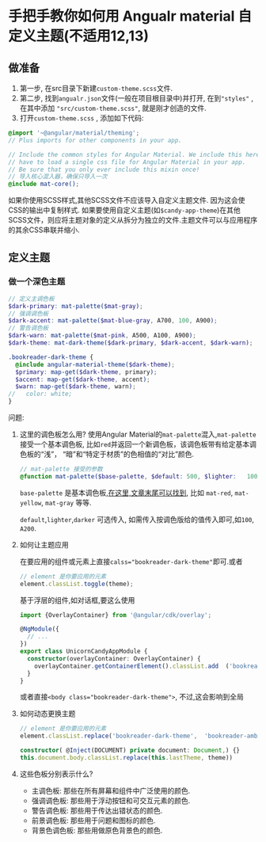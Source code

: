 # 手把手教你如何用 Angualr material 自定义主题(不适用12,13)

## 做准备

1. 第一步, 在src目录下新建```custom-theme.scss```文件.
2. 第二步, 找到```angualr.json```文件(一般在项目根目录中)并打开, 在到```"styles"``` , 在其中添加 ```"src/custom-theme.scss"```, 就是刚才创造的文件.
3. 打开```custom-theme.scss``` , 添加如下代码:

```scss
@import '~@angular/material/theming';
// Plus imports for other components in your app.

// Include the common styles for Angular Material. We include this here so that you only
// have to load a single css file for Angular Material in your app.
// Be sure that you only ever include this mixin once!
// 导入核心混入器，确保只导入一次
@include mat-core();
```

如果你使用SCSS样式,其他SCSS文件不应该导入自定义主题文件. 因为这会使CSS的输出中复制样式. 如果要使用自定义主题(如```$candy-app-theme```)在其他SCSS文件，则应将主题对象的定义从拆分为独立的文件.主题文件可以与应用程序的其余CSS串联并缩小.

## 定义主题

### 做一个深色主题

```scss
// 定义主调色板
$dark-primary: mat-palette($mat-gray);
// 强调调色板
$dark-accent: mat-palette($mat-blue-gray, A700, 100, A900);
// 警告调色板
$dark-warn: mat-palette($mat-pink, A500, A100, A900);
$dark-theme: mat-dark-theme($dark-primary, $dark-accent, $dark-warn);

.bookreader-dark-theme {
  @include angular-material-theme($dark-theme);
  $primary: map-get($dark-theme, primary);
  $accent: map-get($dark-theme, accent);
  $warn: map-get($dark-theme, warn);
//   color: white;
}
```

问题:

1. 这里的调色板怎么用?
  使用Angular Material的```mat-palette```混入,```mat-palette```接受一个基本调色板, 比如```red```并返回一个新调色板，该调色板带有给定基本调色板的“浅”，  “暗”和“特定于材质”的色相值的“对比”颜色.

    ```scss
    // mat-palette 接受的参数
    @function mat-palette($base-palette, $default: 500, $lighter:   100, $darker: 700)
    ```

    ```base-palette``` 是基本调色板,[在这里,文章末尾可以找到](https://material.io/design/color/#tools-for-picking-colors), 比如   ```mat-red```,   ```mat-yellow```, ```mat-gray``` 等等.

    ```default```,```lighter```,```darker``` 可选传入, 如需传入按调色版给的值传入即可,如```100```, ```A200```.

2. 如何让主题应用

    在要应用的组件或元素上直接```calss="bookreader-dark-theme"```即可.或者

    ```ts
    // element 是你要应用的元素
    element.classList.toggle(theme);
    ```

    基于浮层的组件,如对话框,要这么使用

    ```ts
    import {OverlayContainer} from '@angular/cdk/overlay';

    @NgModule({
      // ...
    })
    export class UnicornCandyAppModule {
      constructor(overlayContainer: OverlayContainer) {
        overlayContainer.getContainerElement().classList.add  ('bookreader-dark-theme');
      }
    }
    ```

    或者直接```<body class="bookreader-dark-theme">```, 不过,这会影响到全局

3. 如何动态更换主题

    ```ts
    // element 是你要应用的元素
    element.classList.replace('bookreader-dark-theme',  'bookreader-amber-theme');
    ```

    ```ts
    constructor( @Inject(DOCUMENT) private document: Document,) {}
    this.document.body.classList.replace(this.lastTheme, theme))
    ```

4. 这些色板分别表示什么?

    - 主调色板: 那些在所有屏幕和组件中广泛使用的颜色.
    - 强调调色板: 那些用于浮动按钮和可交互元素的颜色.
    - 警告调色板: 那些用于传达出错状态的颜色.
    - 前景调色板: 那些用于问题和图标的颜色.
    - 背景色调色板: 那些用做原色背景色的颜色.
